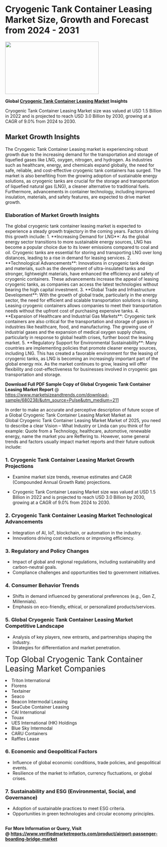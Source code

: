 <H1>Cryogenic Tank Container Leasing Market Size, Growth and Forecast from 2024 - 2031</H1><img class="aligncenter size-medium wp-image-584254" src="https://thirdeyenews.in/wp-content/uploads/2024/09/Global-Market-Research-300x168.jpeg" alt="" width="300" height="168" /><p><strong>Global&nbsp;<a href="https://www.marketsizeandtrends.com/download-sample/680238/&amp;utm_source=Pulse&amp;utm_medium=211">Cryogenic Tank Container Leasing Market</a> Insights</strong></p><p>Cryogenic Tank Container Leasing Market size was valued at USD 1.5 Billion in 2022 and is projected to reach USD 3.0 Billion by 2030, growing at a CAGR of 9.0% from 2024 to 2030.</p><p><h2>Market Growth Insights</h2> The Cryogenic Tank Container Leasing market is experiencing robust growth due to the increasing demand for the transportation and storage of liquefied gases like LNG, oxygen, nitrogen, and hydrogen. As industries such as healthcare, energy, and chemicals expand globally, the need for safe, reliable, and cost-effective cryogenic tank containers has surged. The market is also benefiting from the growing adoption of sustainable energy solutions, as cryogenic tanks are crucial for the storage and transportation of liquefied natural gas (LNG), a cleaner alternative to traditional fuels. Furthermore, advancements in container technology, including improved insulation, materials, and safety features, are expected to drive market growth. <h3>Elaboration of Market Growth Insights</h3> The global cryogenic tank container leasing market is expected to experience a steady growth trajectory in the coming years. Factors driving this growth include: 1. **Increasing Demand for LNG**: As the global energy sector transitions to more sustainable energy sources, LNG has become a popular choice due to its lower emissions compared to coal and oil. Cryogenic tanks are essential for storing and transporting LNG over long distances, leading to a rise in demand for leasing services. 2. **Technological Advancements**: Innovations in cryogenic tank design and materials, such as the development of ultra-insulated tanks and stronger, lightweight materials, have enhanced the efficiency and safety of cryogenic containers. These advancements increase the appeal of leasing cryogenic tanks, as companies can access the latest technologies without bearing the high capital investment. 3. **Global Trade and Infrastructure Development**: With the growth of global trade, particularly in the energy sector, the need for efficient and scalable transportation solutions is rising. Leasing cryogenic containers allows companies to meet their transportation needs without the upfront cost of purchasing expensive tanks. 4. **Expansion of Healthcare and Industrial Gas Markets**: Cryogenic tank containers are also critical for the transportation and storage of gases in industries like healthcare, food, and manufacturing. The growing use of industrial gases and the expansion of medical oxygen supply chains, particularly in response to global health crises, further boost the leasing market. 5. **Regulatory Support for Environmental Sustainability**: Many countries are implementing policies that promote cleaner energy sources, including LNG. This has created a favorable environment for the leasing of cryogenic tanks, as LNG is becoming an increasingly important part of the global energy mix. As the market continues to grow, leasing will offer flexibility and cost-effectiveness for businesses involved in cryogenic gas transportation and storage. </p><p><span class=""><strong>Download Full PDF Sample Copy of Global Cryogenic Tank Container Leasing Market Report</strong> @ <a href="https://www.marketsizeandtrends.com/download-sample/680238/&amp;utm_source=Pulse&amp;utm_medium=211" target="_blank">https://www.marketsizeandtrends.com/download-sample/680238/&amp;utm_source=Pulse&amp;utm_medium=211</a></span></p><p>In order to make an accurate and perceptive description of future scope of a Global&nbsp;Cryogenic Tank Container Leasing Market Market as Global&nbsp;Cryogenic Tank Container Leasing Market Market of 2025, you need to describe a clear Vision &ndash; What Industry or Linda can you think of for example: Quote from a Technology, healthcare, automotive, renewable energy, name the market you are Reffering to. However, some general trends and factors usually impact market reports and their future outlook include:</p><h3>1.&nbsp;<strong>Cryogenic Tank Container Leasing Market Growth Projections</strong></h3><ul><li>Examine market size trends, revenue estimates and CAGR (Compounded Annual Growth Rate) projections.</li><li><p>Cryogenic Tank Container Leasing Market size was valued at USD 1.5 Billion in 2022 and is projected to reach USD 3.0 Billion by 2030, growing at a CAGR of 9.0% from 2024 to 2030.</p></li></ul><h3>2.&nbsp;<strong>Cryogenic Tank Container Leasing Market Technological Advancements</strong></h3><ul><li>Integration of AI, IoT, blockchain, or automation in the industry.</li><li>Innovations driving cost reductions or improving efficiency.</li></ul><h3>3.&nbsp;<strong>Regulatory and Policy Changes</strong></h3><ul><li>Impact of global and regional regulations, including sustainability and carbon-neutral goals.</li><li>Compliance challenges and opportunities tied to government initiatives.</li></ul><h3>4.&nbsp;<strong>Consumer Behavior Trends</strong></h3><ul><li>Shifts in demand influenced by generational preferences (e.g., Gen Z, Millennials).</li><li>Emphasis on eco-friendly, ethical, or personalized products/services.</li></ul><h3>5.&nbsp;<strong>Global Cryogenic Tank Container Leasing Market Competitive Landscape</strong></h3><ul><li>Analysis of key players, new entrants, and partnerships shaping the industry.</li><li>Strategies for differentiation and market penetration.</li></ul><p data-pm-slice="1 1 []"><span style="color: inherit; font-family: inherit; font-size: 25px;">Top Global Cryogenic Tank Container Leasing Market Companies</span></p><div class="" data-test-id=""><p><li>Triton International</li><li> Florens</li><li> Textainer</li><li> Seaco</li><li> Beacon Intermodal Leasing</li><li> SeaCube Container Leasing</li><li> CAI International</li><li> Touax</li><li> UES International (HK) Holdings</li><li> Blue Sky Intermodal</li><li> CARU Containers</li><li> Raffles Lease</li></p></div><h3>6.&nbsp;<strong>Economic and Geopolitical Factors</strong></h3><ul><li>Influence of global economic conditions, trade policies, and geopolitical events.</li><li>Resilience of the market to inflation, currency fluctuations, or global crises.</li></ul><h3>7.&nbsp;<strong>Sustainability and ESG (Environmental, Social, and Governance)</strong></h3><ul><li>Adoption of sustainable practices to meet ESG criteria.</li><li>Opportunities in green technologies and circular economy principles.</li></ul><h2><strong style="font-size: 14px;">For More Information or Query, Visit @&nbsp;</strong><a style="background-color: #ffffff; font-size: 14px;" href="https://www.marketsizeandtrends.com/report/cryogenic-tank-container-leasing-market/" target="_blank">https://www.verifiedmarketreports.com/product/airport-passenger-boarding-bridge-market</a></h2>
